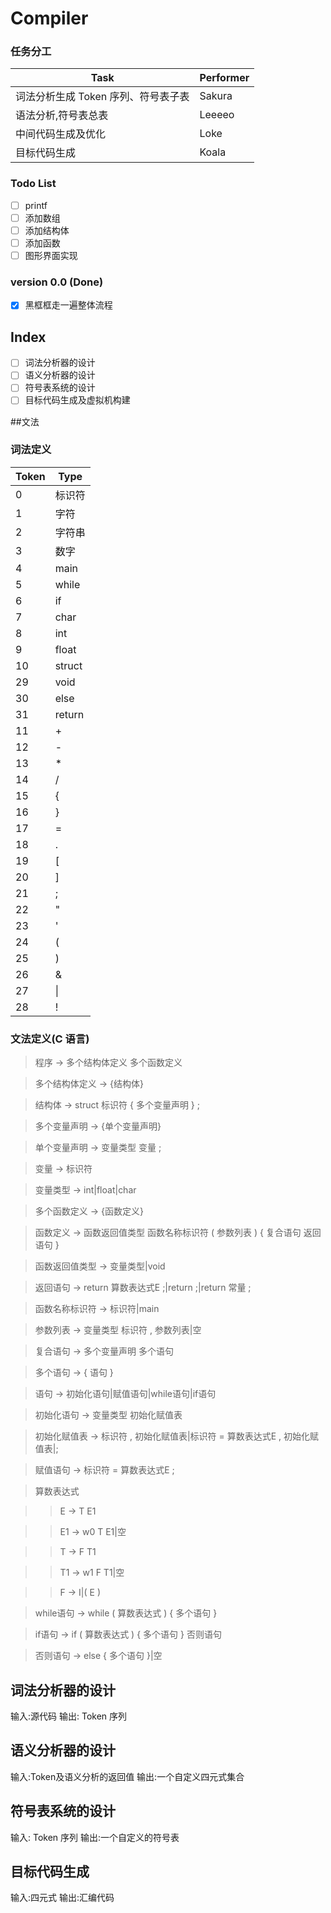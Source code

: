 # Compiler
### 任务分工
| Task |Performer|
|--------|--------|
| 词法分析生成 Token 序列、符号表子表|     Sakura  |
| 语法分析,符号表总表|Leeeeo|
| 中间代码生成及优化|Loke|
| 目标代码生成|Koala|


### Todo List
- [ ] printf
- [ ] 添加数组
- [ ] 添加结构体
- [ ] 添加函数
- [ ] 图形界面实现

### version 0.0 (Done)
- [x] 黑框框走一遍整体流程


## Index
- [ ] 词法分析器的设计
- [ ] 语义分析器的设计
- [ ] 符号表系统的设计
- [ ] 目标代码生成及虚拟机构建

##文法
### 词法定义
| Token |Type|
|--------|--------|
| 0|     标识符  |
|1| 字符|
|2 |字符串|
|3|数字|
|4 |main|
|5 |while|
|6| if|
|7| char|
|8 |int|
|9 |float|
|10|struct|
|29| void|
|30| else|
|31|return|
|11| +|
|12 |-|
|13| *|
|14 |/|
|15 |{|
|16 |}|
|17| =|
|18 |.|
|19 |[|
|20| ]|
|21 |;|
|22| "|
|23 |'|
|24| (|
|25| )|
|26| &|
|27| &#124; |
|28 |!|
### 文法定义(C 语言)
>  程序 -> 多个结构体定义 多个函数定义

>  多个结构体定义 -> {结构体}

>  结构体 -> struct 标识符 { 多个变量声明 } ;


>  多个变量声明 -> {单个变量声明}


> 单个变量声明 -> 变量类型 变量 ;


> 变量 -> 标识符


>  变量类型 -> int|float|char


>  多个函数定义 -> {函数定义}


> 函数定义 -> 函数返回值类型 函数名称标识符 ( 参数列表 ) { 复合语句 返回语句 }


> 函数返回值类型 -> 变量类型|void


> 返回语句 -> return 算数表达式E ;|return ;|return 常量 ;


> 函数名称标识符 -> 标识符|main


> 参数列表 -> 变量类型 标识符 , 参数列表|空


>  复合语句 -> 多个变量声明 多个语句


>  多个语句 -> { 语句 }


>  语句 -> 初始化语句|赋值语句|while语句|if语句


>  初始化语句 -> 变量类型 初始化赋值表


>  初始化赋值表 -> 标识符 , 初始化赋值表|标识符 = 算数表达式E , 初始化赋值表|;


>  赋值语句 -> 标识符 = 算数表达式E ;


>  算数表达式


>  > E -> T E1


>  > E1 -> w0 T E1|空


>  > T -> F T1


>  > T1 -> w1 F T1|空


>  > F -> I|( E )

>  while语句 -> while ( 算数表达式 ) { 多个语句 }


>  if语句 -> if ( 算数表达式 ) { 多个语句 } 否则语句


>  否则语句 -> else { 多个语句 }|空


## 词法分析器的设计
输入:源代码
输出: Token 序列
## 语义分析器的设计
输入:Token及语义分析的返回值
输出:一个自定义四元式集合
## 符号表系统的设计
输入: Token 序列
输出:一个自定义的符号表
## 目标代码生成
输入:四元式
输出:汇编代码
